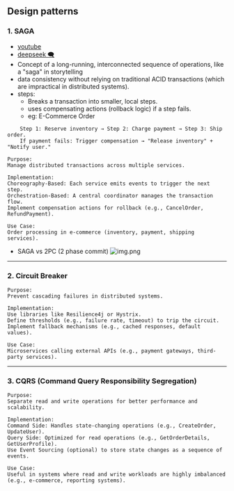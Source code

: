 ## Design patterns
### 1. SAGA
- [youtube](https://www.youtube.com/watch?v=d2z78guUR4g&ab_channel=ByteMonk)
- [deepseek 🗨️](https://chat.deepseek.com/a/chat/s/81394dc5-20ff-45bb-8fc3-001520d7ef4f)
- Concept of a long-running, interconnected sequence of operations, like a "saga" in storytelling
- data consistency without relying on traditional ACID transactions (which are impractical in distributed systems).
- steps:
    - Breaks a transaction into smaller, local steps.
    - uses compensating actions (rollback logic) if a step fails.
    - eg: E-Commerce Order
```text
    Step 1: Reserve inventory → Step 2: Charge payment → Step 3: Ship order.
    If payment fails: Trigger compensation → "Release inventory" + "Notify user."
```
```text
Purpose: 
Manage distributed transactions across multiple services.

Implementation:
Choreography-Based: Each service emits events to trigger the next step.
Orchestration-Based: A central coordinator manages the transaction flow.
Implement compensation actions for rollback (e.g., CancelOrder, RefundPayment).

Use Case: 
Order processing in e-commerce (inventory, payment, shipping services).
```
- SAGA vs 2PC (2 phase commit)
![img.png](../99_img/03/img.png)

---
### 2. Circuit Breaker
```text
Purpose: 
Prevent cascading failures in distributed systems.

Implementation:
Use libraries like Resilience4j or Hystrix.
Define thresholds (e.g., failure rate, timeout) to trip the circuit.
Implement fallback mechanisms (e.g., cached responses, default values).

Use Case: 
Microservices calling external APIs (e.g., payment gateways, third-party services).
```

---
### 3. CQRS (Command Query Responsibility Segregation)
```text
Purpose: 
Separate read and write operations for better performance and scalability.

Implementation:
Command Side: Handles state-changing operations (e.g., CreateOrder, UpdateUser).
Query Side: Optimized for read operations (e.g., GetOrderDetails, GetUserProfile).
Use Event Sourcing (optional) to store state changes as a sequence of events.

Use Case: 
Useful in systems where read and write workloads are highly imbalanced (e.g., e-commerce, reporting systems).
```